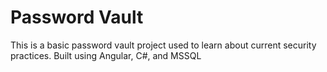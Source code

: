 # Password Vault 
This is a basic password vault project used to learn about current security practices. Built using Angular, C#, and MSSQL 